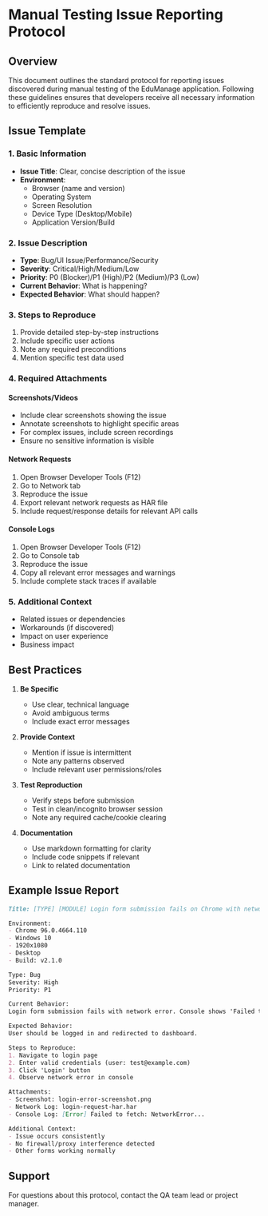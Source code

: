# Manual Testing Issue Reporting Protocol

## Overview
This document outlines the standard protocol for reporting issues discovered during manual testing of the EduManage application. Following these guidelines ensures that developers receive all necessary information to efficiently reproduce and resolve issues.

## Issue Template

### 1. Basic Information
- **Issue Title**: Clear, concise description of the issue
- **Environment**:
  - Browser (name and version)
  - Operating System
  - Screen Resolution
  - Device Type (Desktop/Mobile)
  - Application Version/Build

### 2. Issue Description
- **Type**: Bug/UI Issue/Performance/Security
- **Severity**: Critical/High/Medium/Low
- **Priority**: P0 (Blocker)/P1 (High)/P2 (Medium)/P3 (Low)
- **Current Behavior**: What is happening?
- **Expected Behavior**: What should happen?

### 3. Steps to Reproduce
1. Provide detailed step-by-step instructions
2. Include specific user actions
3. Note any required preconditions
4. Mention specific test data used

### 4. Required Attachments

#### Screenshots/Videos
- Include clear screenshots showing the issue
- Annotate screenshots to highlight specific areas
- For complex issues, include screen recordings
- Ensure no sensitive information is visible

#### Network Requests
1. Open Browser Developer Tools (F12)
2. Go to Network tab
3. Reproduce the issue
4. Export relevant network requests as HAR file
5. Include request/response details for relevant API calls

#### Console Logs
1. Open Browser Developer Tools (F12)
2. Go to Console tab
3. Reproduce the issue
4. Copy all relevant error messages and warnings
5. Include complete stack traces if available

### 5. Additional Context
- Related issues or dependencies
- Workarounds (if discovered)
- Impact on user experience
- Business impact

## Best Practices

1. **Be Specific**
   - Use clear, technical language
   - Avoid ambiguous terms
   - Include exact error messages

2. **Provide Context**
   - Mention if issue is intermittent
   - Note any patterns observed
   - Include relevant user permissions/roles

3. **Test Reproduction**
   - Verify steps before submission
   - Test in clean/incognito browser session
   - Note any required cache/cookie clearing

4. **Documentation**
   - Use markdown formatting for clarity
   - Include code snippets if relevant
   - Link to related documentation

## Example Issue Report

```markdown
Title: [TYPE] [MODULE] Login form submission fails on Chrome with network error

Environment:
- Chrome 96.0.4664.110
- Windows 10
- 1920x1080
- Desktop
- Build: v2.1.0

Type: Bug
Severity: High
Priority: P1

Current Behavior:
Login form submission fails with network error. Console shows 'Failed to fetch' error.

Expected Behavior:
User should be logged in and redirected to dashboard.

Steps to Reproduce:
1. Navigate to login page
2. Enter valid credentials (user: test@example.com)
3. Click 'Login' button
4. Observe network error in console

Attachments:
- Screenshot: login-error-screenshot.png
- Network Log: login-request-har.har
- Console Log: [Error] Failed to fetch: NetworkError...

Additional Context:
- Issue occurs consistently
- No firewall/proxy interference detected
- Other forms working normally
```

## Support
For questions about this protocol, contact the QA team lead or project manager.
